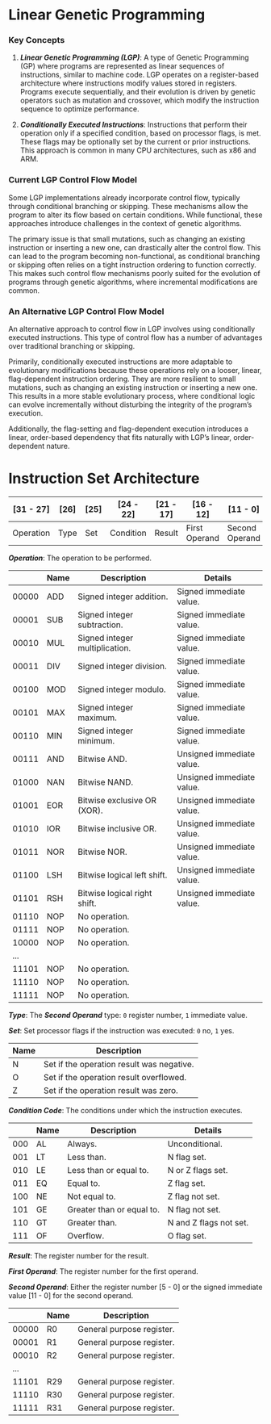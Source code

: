 # Linear Genetic Programming

### Key Concepts

1) ***Linear Genetic Programming (LGP)***: A type of Genetic Programming (GP) where programs are represented as linear sequences of instructions, similar to machine code. LGP operates on a register-based architecture where instructions modify values stored in registers. Programs execute sequentially, and their evolution is driven by genetic operators such as mutation and crossover, which modify the instruction sequence to optimize performance.

2) ***Conditionally Executed Instructions***: Instructions that perform their operation only if a specified condition, based on processor flags, is met. These flags may be optionally set by the current or prior instructions. This approach is common in many CPU architectures, such as x86 and ARM.

### Current LGP Control Flow Model

Some LGP implementations already incorporate control flow, typically through conditional branching or skipping. These mechanisms allow the program to alter its flow based on certain conditions. While functional, these approaches introduce challenges in the context of genetic algorithms.

The primary issue is that small mutations, such as changing an existing instruction or inserting a new one, can drastically alter the control flow. This can lead to the program becoming non-functional, as conditional branching or skipping often relies on a tight instruction ordering to function correctly. This makes such control flow mechanisms poorly suited for the evolution of programs through genetic algorithms, where incremental modifications are common.

### An Alternative LGP Control Flow Model

An alternative approach to control flow in LGP involves using conditionally executed instructions. This type of control flow has a number of advantages over traditional branching or skipping.

Primarily, conditionally executed instructions are more adaptable to evolutionary modifications because these operations rely on a looser, linear, flag-dependent instruction ordering. They are more resilient to small mutations, such as changing an existing instruction or inserting a new one. This results in a more stable evolutionary process, where conditional logic can evolve incrementally without disturbing the integrity of the program’s execution.

Additionally, the flag-setting and flag-dependent execution introduces a linear, order-based dependency that fits naturally with LGP’s linear, order-dependent nature.

# Instruction Set Architecture

|[31 - 27]  |[26]|[25]|[24 - 22]|[21 - 17]|[16 - 12]    |[11 - 0]      |
|-----------|----|----|---------|---------|-------------|--------------|
|Operation  |Type|Set |Condition|Result   |First Operand|Second Operand|

***Operation***: The operation to be performed.

|     |Name          |Description                      |Details                             |
|-----|--------------|---------------------------------|------------------------------------|
|00000|ADD           |Signed integer addition.         |Signed immediate value.             |
|00001|SUB           |Signed integer subtraction.      |Signed immediate value.             |
|00010|MUL           |Signed integer multiplication.   |Signed immediate value.             |
|00011|DIV           |Signed integer division.         |Signed immediate value.             |
|00100|MOD           |Signed integer modulo.           |Signed immediate value.             |
|00101|MAX           |Signed integer maximum.          |Signed immediate value.             |
|00110|MIN           |Signed integer minimum.          |Signed immediate value.             |
|00111|AND           |Bitwise AND.                     |Unsigned immediate value.           |
|01000|NAN           |Bitwise NAND.                    |Unsigned immediate value.           |
|01001|EOR           |Bitwise exclusive OR (XOR).      |Unsigned immediate value.           |
|01010|IOR           |Bitwise inclusive OR.            |Unsigned immediate value.           |
|01011|NOR           |Bitwise NOR.                     |Unsigned immediate value.           |
|01100|LSH           |Bitwise logical left shift.      |Unsigned immediate value.           |
|01101|RSH           |Bitwise logical right shift.     |Unsigned immediate value.           |
|01110|NOP           |No operation.                    |                                    |
|01111|NOP           |No operation.                    |                                    |
|10000|NOP           |No operation.                    |                                    |
|...  |              |                                 |                                    |
|11101|NOP           |No operation.                    |                                    |
|11110|NOP           |No operation.                    |                                    |
|11111|NOP           |No operation.                    |                                    |

***Type***: The ***Second Operand*** type: ```0``` register number, ```1``` immediate value.

***Set***: Set processor flags if the instruction was executed: ```0``` no, ```1``` yes.

|Name|Description                              |
|----|-----------------------------------------|
|N   |Set if the operation result was negative.|
|O   |Set if the operation result overflowed.  |
|Z   |Set if the operation result was zero.    |

***Condition Code***: The conditions under which the instruction executes.

|   |Name          |Description                               |Details               |
|---|--------------|------------------------------------------|----------------------|
|000|AL            |Always.                                   |Unconditional.        |
|001|LT            |Less than.                                |N flag set.           |
|010|LE            |Less than or equal to.                    |N or Z flags set.     |
|011|EQ            |Equal to.                                 |Z flag set.           |
|100|NE            |Not equal to.                             |Z flag not set.       |
|101|GE            |Greater than or equal to.                 |N flag not set.       |
|110|GT            |Greater than.                             |N and Z flags not set.|
|111|OF            |Overflow.                                 |O flag set.           |

***Result***: The register number for the result.

***First Operand***: The register number for the first operand.

***Second Operand***: Either the register number [5 - 0] or the signed immediate value [11 - 0] for the second operand.

|     |Name|Description              |
|-----|----|-------------------------|
|00000|R0  |General purpose register.|
|00001|R1  |General purpose register.|
|00010|R2  |General purpose register.|
|...  |    |                         |
|11101|R29 |General purpose register.|
|11110|R30 |General purpose register.|
|11111|R31 |General purpose register.|
